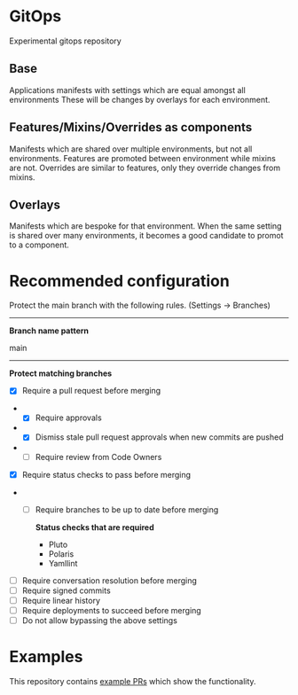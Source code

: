 # GitOps
Experimental gitops repository

## Base
Applications manifests with settings which are equal amongst all environments
These will be changes by overlays for each environment.

## Features/Mixins/Overrides as components
Manifests which are shared over multiple environments, but not all environments.
Features are promoted between environment while mixins are not.
Overrides are similar to features, only they override changes from mixins.

## Overlays
Manifests which are bespoke for that environment.
When the same setting is shared over many environments, it becomes a good candidate to promot to a component.

# Recommended configuration
Protect the main branch with the following rules. (Settings -> Branches)

---
**Branch name pattern**

main

---
**Protect matching branches**
- [x] Require a pull request before merging
- - [x] Require approvals
- - [x] Dismiss stale pull request approvals when new commits are pushed
- - [ ] Require review from Code Owners
- [x] Require status checks to pass before merging 
- - [ ] Require branches to be up to date before merging
    
    **Status checks that are required**
    - Pluto
    - Polaris
    - Yamllint
- [ ] Require conversation resolution before merging
- [ ] Require signed commits 
- [ ] Require linear history 
- [ ] Require deployments to succeed before merging 
- [ ] Do not allow bypassing the above settings 

# Examples
This repository contains [example PRs](https://github.com/waaghals/gitops/pulls?q=is%3Apr+label%3Aexample) which show the functionality.
